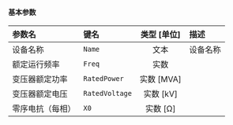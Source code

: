 <!--
DO NOT EDIT THIS FILE DIRECTLY.
This file is generated by tools/comp-docs.js.
All changes will be overwritten by regeneration.
-->

<slot class="model-parameters">

#### 基本参数



| 参数名 | 键名 | 类型 [单位] | 描述 |
|:------ |:---- |:-----------:|:---- |
| 设备名称 | `Name` | 文本 | 设备名称 |
| 额定运行频率 | `Freq` | 实数 |  |
| 变压器额定功率 | `RatedPower` | 实数 [MVA] |  |
| 变压器额定电压 | `RatedVoltage` | 实数 [kV] |  |
| 零序电抗（每相） | `X0` | 实数 [Ω] |  |


</slot>
